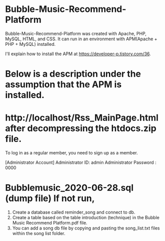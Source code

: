 # Bubble-Music-Recommend-Platform
Bubble-Music-Recommend-Platform was created with Apache, PHP, MySQL, HTML, and CSS.
It can run in an environment with APM(Apache + PHP + MySQL) installed.

I'll explain how to install the APM at https://developer-p.tistory.com/36.


# Below is a description under the assumption that the APM is installed.



# http://localhost/Rss_MainPage.html after decompressing the htdocs.zip file.

To log in as a regular member, you need to sign up as a member.

[Administrator Account]
Administrator ID: admin
Administrator Password : 0000


# Bubblemusic_2020-06-28.sql (dump file) If not run,

1. Create a database called reminder_song and connect to db.
2. Create a table based on the table introduction (technique) in the Bubble Music Recommend Platform.pdf file.
3. You can add a song db file by copying and pasting the song_list.txt files within the song list folder.
